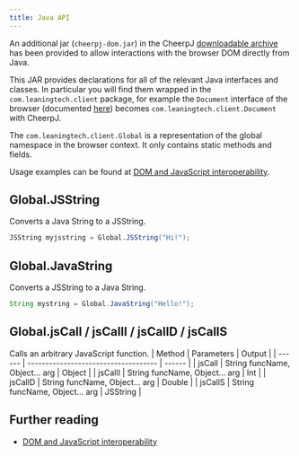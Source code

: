 ```yaml
---
title: Java API
---
```


An additional jar (`cheerpj-dom.jar`) in the CheerpJ [downloadable archive](<(https://leaningtech.com/download-cheerpj/)>) has been provided to allow interactions with the browser DOM directly from Java.

This JAR provides declarations for all of the relevant Java interfaces and classes. In particular you will find them wrapped in the `com.leaningtech.client` package, for example the `Document` interface of the browser (documented [here](https://developer.mozilla.org/en-US/docs/Web/API/Document)) becomes `com.leaningtech.client.Document` with CheerpJ.

The `com.leaningtech.client.Global` is a representation of the global namespace in the browser context. It only contains static methods and fields.

Usage examples can be found at [DOM and JavaScript interoperability](/cheerpj2/guides/DOM-and-JavaScript-interoperability).

## Global.JSString

Converts a Java String to a JSString.

```java
JSString myjsstring = Global.JSString("Hi!");
```

## Global.JavaString

Converts a JSString to a Java String.

```java
String mystring = Global.JavaString("Hello!");
```

## Global.jsCall / jsCallI / jsCallD / jsCallS

Calls an arbitrary JavaScript function.
| Method | Parameters | Output |
| ------ | ------------------------------------ | ------ |
| jsCall | String funcName, Object... arg | Object |
| jsCallI | String funcName, Object... arg | Int |
| jsCallD | String funcName, Object... arg | Double |
| jsCallS | String funcName, Object... arg | JSString |

## Further reading

- [DOM and JavaScript interoperability](/cheerpj2/guides/DOM-and-JavaScript-interoperability)

